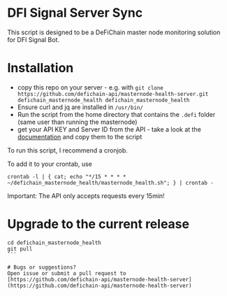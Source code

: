 # DFI Signal Server Sync
This script is designed to be a DeFiChain master node monitoring solution for DFI Signal Bot.

# Installation

- copy this repo on your server - e.g. with `git clone https://github.com/defichain-api/masternode-health-server.git defichain_masternode_health defichain_masternode_health`
- Ensure curl and jq are installed in `/usr/bin/`
- Run the script from the home directory that contains the `.defi` folder (same user than running the masternode)
- get your API KEY and Server ID from the API - take a look at the [documentation](https://docs.defichain-masternode-health.com/) and copy them to the script

To run this script, I recommend a cronjob.

To add it to your crontab, use 

```
crontab -l | { cat; echo "*/15 * * * * ~/defichain_masternode_health/masternode_health.sh"; } | crontab -
```

Important:
The API only accepts requests every 15min!

# Upgrade to the current release

````
cd defichain_masternode_health
git pull
```

# Bugs or suggestions?
Open issue or submit a pull request to
[https://github.com/defichain-api/masternode-health-server](https://github.com/defichain-api/masternode-health-server)
